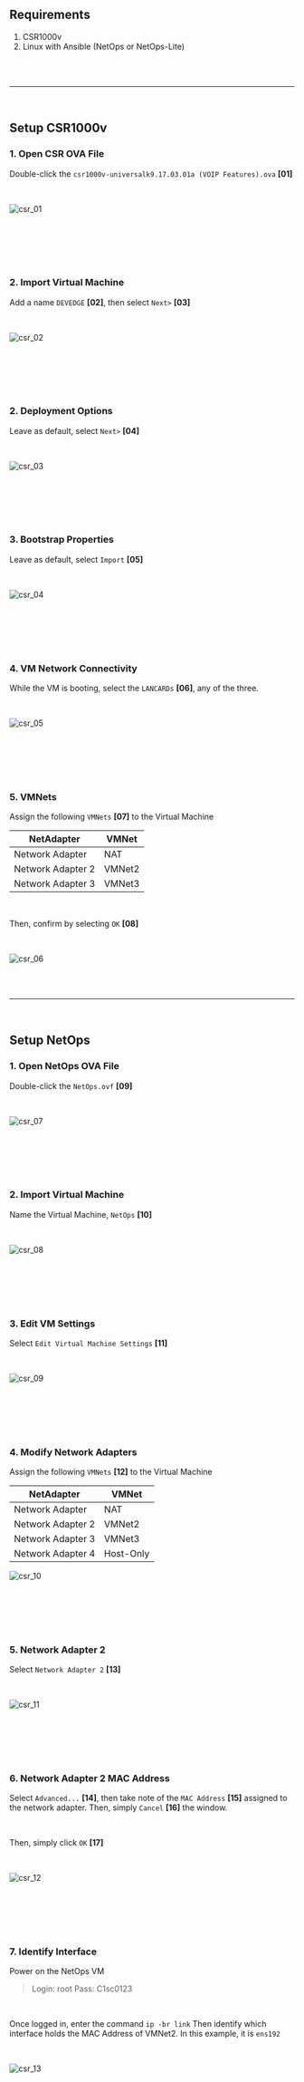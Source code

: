 
## Requirements
1. CSR1000v
2. Linux with Ansible (NetOps or NetOps-Lite)

<br>
<br>

---
&nbsp;

## Setup CSR1000v
### 1. Open CSR OVA File
Double-click the `csr1000v-universalk9.17.03.01a (VOIP Features).ova` __[01]__

<br>

![csr_01](</img/00 autocsr-01.png>)

&nbsp;
---
&nbsp;

### 2. Import Virtual Machine
Add a name `DEVEDGE` __[02]__, then select `Next>` __[03]__

<br>

![csr_02](</img/00 autocsr-02.png>)

&nbsp;
---
&nbsp;

### 2. Deployment Options
Leave as default, select `Next>` __[04]__

<br>

![csr_03](</img/00 autocsr-03.png>)

&nbsp;
---
&nbsp;

### 3. Bootstrap Properties
Leave as default, select `Import` __[05]__

<br>

![csr_04](</img/00 autocsr-04.png>)

&nbsp;
---
&nbsp;

### 4. VM Network Connectivity
While the VM is booting, select the `LANCARDs` __[06]__, any of the three.

<br>

![csr_05](</img/00 autocsr-05.png>)

&nbsp;
---
&nbsp;

### 5. VMNets
Assign the following `VMNets` __[07]__ to the Virtual Machine

| NetAdapter        | VMNet  |
| ---               | ---    |
| Network Adapter   | NAT    |
| Network Adapter 2 | VMNet2 |
| Network Adapter 3 | VMNet3 |

<br>

Then, confirm by selecting `OK` __[08]__

<br>

![csr_06](</img/00 autocsr-06.png>)

<br>
<br>

---
&nbsp;

## Setup NetOps
### 1. Open NetOps OVA File
Double-click the `NetOps.ovf` __[09]__

<br>

![csr_07](</img/00 autocsr-07.png>)

&nbsp;
---
&nbsp;

### 2. Import Virtual Machine
Name the Virtual Machine, `NetOps` __[10]__

<br>

![csr_08](</img/00 autocsr-08.png>)

&nbsp;
---
&nbsp;

### 3. Edit VM Settings
Select `Edit Virtual Machine Settings` __[11]__

<br>

![csr_09](</img/00 autocsr-09.png>)

&nbsp;
---
&nbsp;

### 4. Modify Network Adapters
Assign the following `VMNets` __[12]__ to the Virtual Machine

| NetAdapter        | VMNet     |
| ---               | ---       |
| Network Adapter   | NAT       |
| Network Adapter 2 | VMNet2    |
| Network Adapter 3 | VMNet3    |
| Network Adapter 4 | Host-Only |

![csr_10](</img/00 autocsr-10.png>)

&nbsp;
---
&nbsp;

### 5. Network Adapter 2
Select `Network Adapter 2` __[13]__

<br>

![csr_11](</img/00 autocsr-11.png>)

&nbsp;
---
&nbsp;

### 6. Network Adapter 2 MAC Address
Select `Advanced...` __[14]__, then take note of the `MAC Address` __[15]__ assigned to the network adapter. Then, simply `Cancel` __[16]__ the window.

<br>

Then, simply click `OK` __[17]__

<br>

![csr_12](</img/00 autocsr-12.png>)

&nbsp;
---
&nbsp;

### 7. Identify Interface
Power on the NetOps VM
> Login: root
> Pass: C1sc0123

<br>

Once logged in, enter the command `ip -br link` Then identify which interface holds the MAC Address of VMNet2. In this example, it is `ens192`

<br>

![csr_13](</img/00 autocsr-13.png>)

&nbsp;
---
&nbsp;
